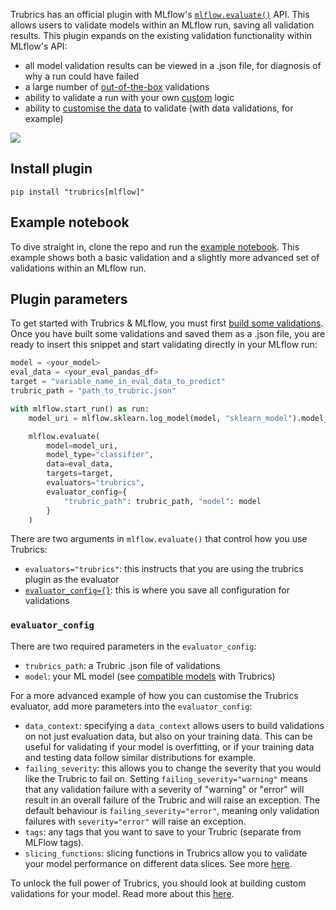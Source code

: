 Trubrics has an official plugin with MLflow's [`mlflow.evaluate()`](https://www.mlflow.org/docs/latest/python_api/mlflow.html#mlflow.evaluate) API. This allows users to validate models within an MLflow run, saving all validation results. This plugin expands on the existing validation functionality within MLflow's API:

- all model validation results can be viewed in a .json file, for diagnosis of why a run could have failed
- a large number of [out-of-the-box](../validations/validations.md) validations 
- ability to validate a run with your own [custom](../validations/custom_validations.md) logic
- ability to [customise the data](../validations/data_context.md) to validate (with data validations, for example)

![](./assets/mlflow_run.png)

## Install plugin
```
pip install "trubrics[mlflow]"
```

## Example notebook
To dive straight in, clone the repo and run the [example notebook](https://github.com/trubrics/trubrics-sdk/blob/main/examples/mlflow/mlflow-trubrics.ipynb). This example shows both a basic validation and a slightly more advanced set of validations within an MLflow run.

## Plugin parameters
To get started with Trubrics & MLflow, you must first [build some validations](./index.md#validate-a-model-with-the-modelvalidator). Once you have built some validations and saved them as a .json file, you are ready to insert this snippet and start validating directly in your MLflow run:

```py
model = <your_model>
eval_data = <your_eval_pandas_df>
target = "variable_name_in_eval_data_to_predict"
trubric_path = "path_to_trubric.json"

with mlflow.start_run() as run:
    model_uri = mlflow.sklearn.log_model(model, "sklearn_model").model_uri

    mlflow.evaluate(
        model=model_uri,
        model_type="classifier",
        data=eval_data,
        targets=target,
        evaluators="trubrics",
        evaluator_config={
            "trubric_path": trubric_path, "model": model
        }
    )
```

There are two arguments in `mlflow.evaluate()` that control how you use Trubrics:

- `evaluators="trubrics"`: this instructs that you are using the trubrics plugin as the evaluator
- [`evaluator_config={}`](#evaluator_config): this is where you save all configuration for validations

### `evaluator_config`
There are two required parameters in the `evaluator_config`:

- `trubrics_path`: a Trubric .json file of validations
- `model`: your ML model (see [compatible models](../validations/models.md) with Trubrics)


For a more advanced example of how you can customise the Trubrics evaluator, add more parameters into the `evaluator_config`:

- `data_context`: specifying a `data_context` allows users to build validations on not just evaluation data, but also on your training data. This can be useful for validating if your model is overfitting, or if your training data and testing data follow similar distributions for example.
- `failing_severity`: this allows you to change the severity that you would like the Trubric to fail on. Setting `failing_severity="warning"` means that any validation failure with a severity of "warning" or "error" will result in an overall failure of the Trubric and will raise an exception. The default behaviour is `failing_severity="error"`, meaning only validation failures with `severity="error"` will raise an exception.
- `tags`: any tags that you want to save to your Trubric (separate from MLFlow tags).
- `slicing_functions`: slicing functions in Trubrics allow you to validate your model performance on different data slices. See more [here](../validations/metrics.md#3-data-slicing-functions).

To unlock the full power of Trubrics, you should look at building custom validations for your model. Read more about this [here](../validations/custom_validations.md).

